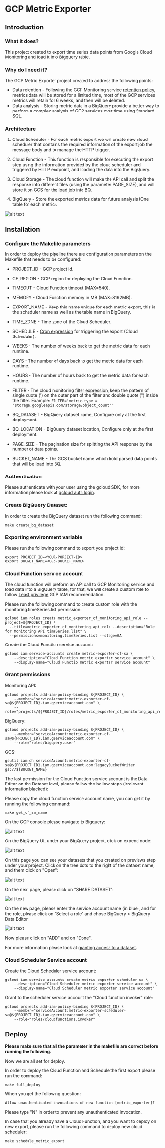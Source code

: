 # GCP Metric Exporter

## Introduction

### What it does?

This project created to export time series data points from Google Cloud Monitoring and load it into Bigquery table.

### Why do I need it?

The GCP Metric Exporter project created to address the following points:

* Data retention - Following the GCP Monitoring service [retention policy](https://cloud.google.com/monitoring/quotas#data_retention_policy), metrics data will be stored for a limited time, most of the GCP services metrics will retain for 6 weeks, and then will be deleted. 
* Data analysis - Storing metric data in a BigQuery provide a better way to perform a complex analysis of GCP services over time using Standard SQL.

### Architecture

1) Cloud Scheduler - For each metric export we will create new cloud scheduler that contains the required information of the export job the message body and to manage the HTTP trigger.

2) Cloud Function - This function is responsible for executing the export step using the information provided by the cloud scheduler and triggered by HTTP endpoint, and loading the data into the BigQuery.

3) Cloud Storage - The cloud function will make the API call and split the response into different files (using the parameter PAGE_SIZE), and will store it on GCS for the load job into BQ.  



4) BigQuery - Store the exported metrics data for future analysis (One table for each metric).


![alt text](images/Metric_Exporter_Architecture.png)

## Installation

### Configure the Makefile parameters

In order to deploy the pipeline there are configuration parameters on the Makefile that needs to be configured:

- PROJECT_ID - GCP project id.

- CF_REGION - GCP region for deploying the Cloud Function.

- TIMEOUT - Cloud Function timeout (MAX=540).

- MEMORY - Cloud Function memory in MB (MAX=8192MB).

- EXPORT_NAME - Keep this name unique for each metric export, this is the scheduler name as well as the table name in BigQuery.

- TIME_ZONE - Time zone of the Cloud Scheduler.

- SCHEDULE - [Cron expression](https://cloud.google.com/scheduler/docs/configuring/cron-job-schedules) for triggering the export (Cloud Scheduler).

- WEEKS - The number of weeks back to get the metric data for each runtime.

- DAYS - The number of days back to get the metric data for each runtime.

- HOURS - The number of hours back to get the metric data for each runtime.

- FILTER - The cloud monitoring [filter expression](https://cloud.google.com/monitoring/api/v3/filters), keep the pattern of single quote (') on the outer part of the filter and double quote (") inside the filter. Example: ```FILTER='metric.type = "storage.googleapis.com/storage/object_count"'```

- BQ_DATASET - BigQuery dataset name, Configure only at the first deployment.

- BQ_LOCATION - BigQuery dataset location, Configure only at the first deployment.

- PAGE_SIZE - The pagination size for splitting the API response by the number of data points.


- BUCKET_NAME - The GCS bucket name which hold parsed data points that will be load into BQ.

### Authentication
Please authenticate with your user using the gcloud SDK, for more information please look at [gcloud auth login](https://cloud.google.com/sdk/gcloud/reference/auth/login).

### Create BigQuery Dataset:

In order to create the BigQuery dataset run the following command:

```make create_bq_dataset```

### Exporting environment variable

Please run the following command to export you project id:

```
export PROJECT_ID=<YOUR-PORJECT-ID>
export BUCKET_NAME=<GCS-BUCKET_NAME>
```

### Cloud Function service account

The cloud function will preform an API call to GCP Monitoring service and load data into a BigQuery table, for that, we will create a custom role to follow [Least privilege](https://cloud.google.com/iam/docs/using-iam-securely#least_privilege) GCP IAM recommendation.

Please run the following command to create custom role with the monitoring.timeSeries.list permission:
```
gcloud iam roles create metric_exporter_cf_monitoring_api_role --project=${PROJECT_ID} \
  --title=metric_exporter_cf_monitoring_api_role --description="Role for Monitoring API timeSeries.list" \
  --permissions=monitoring.timeSeries.list --stage=GA
```

Create the Cloud Function service account:

```
gcloud iam service-accounts create metric-exporter-cf-sa \
    --description="Cloud Function metric exporter service account" \
    --display-name="Cloud Functio metric exporter service account"
```
### Grant permissions

Monitoring API:
```
gcloud projects add-iam-policy-binding ${PROJECT_ID} \
    --member="serviceAccount:metric-exporter-cf-sa@${PROJECT_ID}.iam.gserviceaccount.com" \
    --role="projects/${PROJECT_ID}/roles/metric_exporter_cf_monitoring_api_role"
```

BigQuery:

```
gcloud projects add-iam-policy-binding ${PROJECT_ID} \
    --member="serviceAccount:metric-exporter-cf-sa@${PROJECT_ID}.iam.gserviceaccount.com" \
    --role="roles/bigquery.user"
```

GCS:

```
gsutil iam ch serviceAccount:metric-exporter-cf-sa@${PROJECT_ID}.iam.gserviceaccount.com:legacyBucketWriter gs://${BUCKET_NAME}
```


The last permission for the Cloud Function service account is the Data Editor on the Dataset level, please follow the bellow steps (irrelevant information blacked):

Please copy the cloud function service account name, you can get it by running the following command:

```make get_cf_sa_name```

On the GCP console please navigate to Bigquery:

![alt text](images/BQ_nav.png)

On the BigQuery UI, under your BigQuery project, click on expend node:

![alt text](images/BQ_project_expend.png)

On this page you can see your datasets that you created on previews step under your project. Click on the tree dots to the right of the dataset name, and them click on "Open":

![alt text](images/BQ_open_dataset.png)

On the next page, please click on "SHARE DATASET":

![alt text](images/BQ_share_dataset.png)

On the new page, please enter the service account name (in blue), and for the role, please click on "Select a role" and chose BigQuery > BigQuery Data Editor: 

![alt text](images/BQ_dataset_permissions.png)

Now please click on "ADD" and on "Done".

For more information please look at [granting access to a dataset](https://cloud.google.com/bigquery/docs/dataset-access-controls#granting_access_to_a_dataset).

### Cloud Scheduler Service account 
Create the Cloud Scheduler service account:

```
gcloud iam service-accounts create metric-exporter-scheduler-sa \
    --description="Cloud Scheduler metric exporter service account" \
    --display-name="Cloud Scheduler metric exporter service account"
```

Grant to the scheduler service account the "Cloud function invoker" role:

```
gcloud projects add-iam-policy-binding ${PROJECT_ID} \
    --member="serviceAccount:metric-exporter-scheduler-sa@${PROJECT_ID}.iam.gserviceaccount.com" \
    --role="roles/cloudfunctions.invoker"
```

## Deploy
<b> Please make sure that all the parameter in the makefile are correct before running the following.</b>

Now we are all set for deploy.

In order to deploy the Cloud Function and Schedule the first export please run the command:

```make full_deploy```

When you get the following question:

```Allow unauthenticated invocations of new function [metric_exporter]?```

Please type "N" in order to prevent any unauthenticated invocation.

In case that you already have a Cloud Function, and you want to deploy on new export, please run the following command to deploy new cloud scheduler:

```make schedule_metric_export```